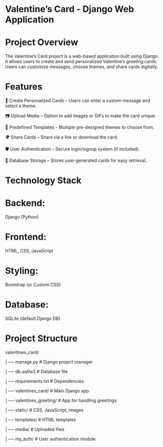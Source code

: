 # Valentine’s Card - Django Web Application
# Project Overview
The Valentine’s Card project is a web-based application built using Django. It allows users to create and send personalized Valentine’s greeting cards. Users can customize messages, choose themes, and share cards digitally.

# Features
💌 Create Personalized Cards – Users can enter a custom message and select a theme.

📷 Upload Media – Option to add images or GIFs to make the card unique. 

🎨 Predefined Templates – Multiple pre-designed themes to choose from.

🌍 Share Cards – Share via a link or download the card.

🛡️ User Authentication – Secure login/signup system (if included).

📜 Database Storage – Stores user-generated cards for easy retrieval.

# Technology Stack
# Backend: 
Django (Python)

# Frontend: 
HTML, CSS, JavaScript

# Styling: 
Bootstrap (or Custom CSS)

# Database: 
SQLite (default Django DB)



# Project Structure
valentines_card/

│── manage.py          # Django project manager

│── db.sqlite3         # Database file

│── requirements.txt   # Dependencies

│── valentines_card/   # Main Django app

│── valentines_greeting/  # App for handling greetings

│── static/            # CSS, JavaScript, images

│── templates/         # HTML templates

│── media/             # Uploaded files 

│── my_auth/           # User authentication module 
